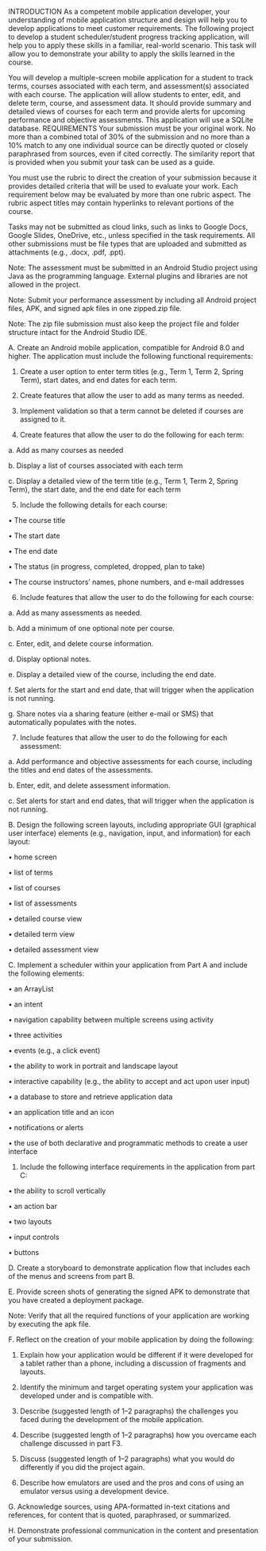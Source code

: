 INTRODUCTION
As a competent mobile application developer, your understanding of mobile application structure and design will help you to develop applications to meet customer requirements. The following project to develop a student scheduler/student progress tracking application, will help you to apply these skills in a familiar, real-world scenario. This task will allow you to demonstrate your ability to apply the skills learned in the course.

You will develop a multiple-screen mobile application for a student to track terms, courses associated with each term, and assessment(s) associated with each course. The application will allow students to enter, edit, and delete term, course, and assessment data. It should provide summary and detailed views of courses for each term and provide alerts for upcoming performance and objective assessments. This application will use a SQLite database.
REQUIREMENTS
Your submission must be your original work. No more than a combined total of 30% of the submission and no more than a 10% match to any one individual source can be directly quoted or closely paraphrased from sources, even if cited correctly. The similarity report that is provided when you submit your task can be used as a guide.

 You must use the rubric to direct the creation of your submission because it provides detailed criteria that will be used to evaluate your work. Each requirement below may be evaluated by more than one rubric aspect. The rubric aspect titles may contain hyperlinks to relevant portions of the course.

Tasks may not be submitted as cloud links, such as links to Google Docs, Google Slides, OneDrive, etc., unless specified in the task requirements. All other submissions must be file types that are uploaded and submitted as attachments (e.g., .docx, .pdf, .ppt).

Note: The assessment must be submitted in an Android Studio project using Java as the programming language. External plugins and libraries are not allowed in the project.

Note: Submit your performance assessment by including all Android project files, APK, and signed apk files in one zipped.zip file.

Note: The zip file submission must also keep the project file and folder structure intact for the Android Studio IDE.


A.  Create an Android mobile application, compatible for Android 8.0 and higher. The application must include the following functional requirements:

1.  Create a user option to enter term titles (e.g., Term 1, Term 2, Spring Term), start dates, and end dates for each term.

2.  Create features that allow the user to add as many terms as needed.

3.  Implement validation so that a term cannot be deleted if courses are assigned to it.

4.  Create features that allow the user to do the following for each term:

a.  Add as many courses as needed

b.  Display a list of courses associated with each term

c.  Display a detailed view of the term title (e.g., Term 1, Term 2, Spring Term), the start date, and the end date for each term

5.  Include the following details for each course:

•  The course title

•  The start date

•  The end date

•  The status (in progress, completed, dropped, plan to take)

•  The course instructors’ names, phone numbers, and e-mail addresses 

6.  Include features that allow the user to do the following for each course:

a.  Add as many assessments as needed.

b.  Add a minimum of one optional note per course.

c.  Enter, edit, and delete course information.

d.  Display optional notes.

e.  Display a detailed view of the course, including the end date.

f.  Set alerts for the start and end date, that will trigger when the application is not running.

g.  Share notes via a sharing feature (either e-mail or SMS) that automatically populates with the notes.

7.  Include features that allow the user to do the following for each assessment:

a.  Add performance and objective assessments for each course, including the titles and end dates of the assessments.

b.  Enter, edit, and delete assessment information.

c.  Set alerts for start and end dates, that will trigger when the application is not running.
 

B.  Design the following screen layouts, including appropriate GUI (graphical user interface) elements (e.g., navigation, input, and information) for each layout:

•  home screen

•  list of terms

•  list of courses

•  list of assessments

•  detailed course view

•  detailed term view

•  detailed assessment view
 

C.  Implement a scheduler within your application from Part A and include the following elements:

•  an ArrayList

•  an intent

•  navigation capability between multiple screens using activity

•  three activities

•  events (e.g., a click event)

•  the ability to work in portrait and landscape layout

•  interactive capability (e.g., the ability to accept and act upon user input)

•  a database to store and retrieve application data

•  an application title and an icon

•  notifications or alerts

•  the use of both declarative and programmatic methods to create a user interface
 

1.  Include the following interface requirements in the application from part C:

•  the ability to scroll vertically

•  an action bar

•  two layouts

•  input controls

•  buttons
 

D.  Create a storyboard to demonstrate application flow that includes each of the menus and screens from part B.
 

E.  Provide screen shots of generating the signed APK to demonstrate that you have created a deployment package.
 

Note: Verify that all the required functions of your application are working by executing the apk file.
 

F.  Reflect on the creation of your mobile application by doing the following:

1.  Explain how your application would be different if it were developed for a tablet rather than a phone, including a discussion of fragments and layouts.

2.  Identify the minimum and target operating system your application was developed under and is compatible with.

3.  Describe (suggested length of 1–2 paragraphs) the challenges you faced during the development of the mobile application.

4.  Describe (suggested length of 1–2 paragraphs) how you overcame each challenge discussed in part F3.

5.  Discuss (suggested length of 1–2 paragraphs) what you would do differently if you did the project again.

6.  Describe how emulators are used and the pros and cons of using an emulator versus using a development device.
 

G.  Acknowledge sources, using APA-formatted in-text citations and references, for content that is quoted, paraphrased, or summarized.
 

H.  Demonstrate professional communication in the content and presentation of your submission.
